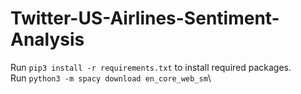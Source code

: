 # Twitter-US-Airlines-Sentiment-Analysis

Run `pip3 install -r requirements.txt` to install required packages.\
Run `python3 -m spacy download en_core_web_sm`\
